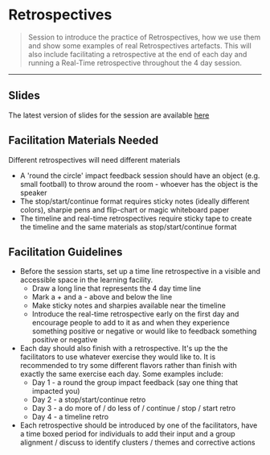 # Retrospectives

> Session to introduce the practice of Retrospectives, how we use them and show some examples of real Retrospectives artefacts. This will also include facilitating a retrospective at the end of each day and running a Real-Time retrospective throughout the 4 day session.

_____


## Slides

The latest version of slides for the session are available [here](https://docs.google.com/presentation/d/1hGEmM3n-tO6FzKldukQCu_Oqsk_z1egv4t2_QEskTow/edit?usp=sharing)




## Facilitation Materials Needed

Different retrospectives will need different materials
* A 'round the circle' impact feedback session should have an object (e.g. small football) to throw around the room - whoever has the object is the speaker
* The stop/start/continue format requires sticky notes (ideally different colors), sharpie pens and flip-chart or magic whiteboard paper
* The timeline and real-time retrospectives require sticky tape to create the timeline and the same materials as stop/start/continue format



## Facilitation Guidelines

* Before the session starts, set up a time line retrospective in a visible and accessible space in the learning facility.
    * Draw a long line that represents the 4 day time line
    * Mark a + and a - above and below the line
    * Make sticky notes and sharpies available near the timeline
    * Introduce the real-time retrospective early on the first day and encourage people to add to it as and when they experience something positive or negative or would like to feedback something positive or negative 
* Each day should also finish with a retrospective. It's up the the facilitators to use whatever exercise they would like to. It is recommended to try some different flavors rather than finish with exactly the same exercise each day. Some examples include:
    * Day 1 - a round the group impact feedback (say one thing that impacted you)
    * Day 2 - a stop/start/continue retro
    * Day 3 - a do more of / do less of / continue / stop / start retro
    * Day 4 - a timeline retro 
* Each retrospective should be introduced by one of the facilitators, have a time boxed period for individuals to add their input and a group alignment / discuss to identify clusters / themes and corrective actions
